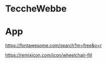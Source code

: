 # TeccheWebbe

# App

https://fontawesome.com/search?m=free&o=r

https://remixicon.com/icon/wheelchair-fill

